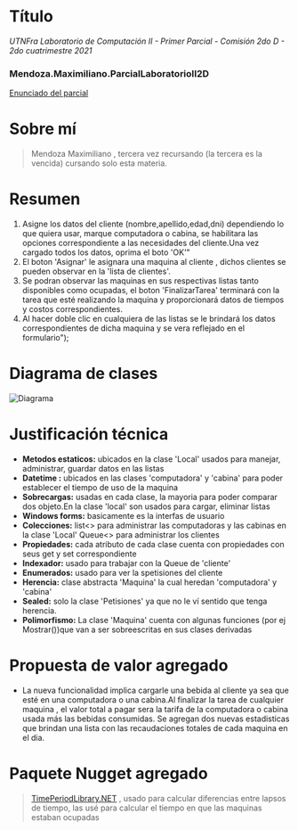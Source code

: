 # Título
*UTNFra Laboratorio de Computación II - Primer Parcial - Comisión 2do D - 2do cuatrimestre 2021*

### Mendoza.Maximiliano.ParcialLaboratorioII2D

[Enunciado del parcial](https://codeutnfra.github.io/programacion_2_laboratorio_2_apuntes/docs/evaluaciones/parciales/2d-primer-parcial/)

# Sobre mí
> Mendoza Maximiliano , tercera vez recursando (la tercera es la vencida) cursando solo esta materia.

# Resumen

1. Asigne los datos del cliente (nombre,apellido,edad,dni) dependiendo lo que quiera usar, marque computadora o cabina, se habilitara las opciones correspondiente a las necesidades del cliente.Una vez cargado todos los datos, oprima el boto 'OK'"        
2. El boton 'Asignar' le asignara una maquina al cliente , dichos clientes se pueden observar en la 'lista de clientes'.         
3. Se podran observar las maquinas en sus respectivas listas tanto disponibles como ocupadas, el boton 'FinalizarTarea' terminará con la tarea que esté realizando la maquina y proporcionará datos de tiempos y costos correspondientes.
4. Al hacer doble clic en cualquiera de las listas se le brindará los datos correspondientes de dicha maquina y se vera reflejado en el formulario");

# Diagrama de clases
![Diagrama](https://user-images.githubusercontent.com/29763406/139609320-0ac5ff34-02ea-407e-b060-97f82fc12003.png)


# Justificación técnica

- **Metodos estaticos:** ubicados en la clase 'Local' usados para manejar, administrar, guardar datos en las listas
- **Datetime :** ubicados en las clases  'computadora' y 'cabina' para poder establecer el tiempo de uso de la maquina
- **Sobrecargas:** usadas en cada clase, la mayoria para poder comparar dos objeto.En la clase 'local' son usados para cargar, eliminar listas
- **Windows forms:** basicamente es la interfas de usuario
- **Colecciones:** list<> para administrar las computadoras y las cabinas  en la clase 'Local' Queue<> para administrar los clientes
- **Propiedades:** cada atributo de cada clase cuenta con propiedades con seus get y set correspondiente
- **Indexador:** usado para trabajar con la Queue de 'cliente'
- **Enumerados:** usado para ver la spetisiones del cliente
- **Herencia:** clase abstracta 'Maquina' la cual heredan 'computadora' y 'cabina' 
- **Sealed:** solo la clase 'Petisiones' ya que no le ví sentido que tenga herencia.
- **Polimorfismo:** La clase 'Maquina' cuenta con algunas funciones (por ej Mostrar())que van a ser sobreescritas en sus clases derivadas


# Propuesta de valor agregado
- La nueva funcionalidad implica cargarle una bebida al cliente ya sea que esté en una computadora o una cabina.Al finalizar la tarea de cualquier maquina , el valor total a pagar sera la tarifa de la computadora o cabina usada más las bebidas consumidas.
 Se agregan dos nuevas estadisticas que brindan una lista con las recaudaciones totales de cada maquina en el dia.

# Paquete Nugget agregado
>[TimePeriodLibrary.NET](https://www.codeproject.com/Articles/168662/Time-Period-Library-for-NET) , usado para calcular diferencias entre lapsos de tiempo, las usé para calcular el tiempo en que las maquinas estaban ocupadas
